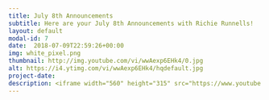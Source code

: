 ```yaml
---
title: July 8th Announcements
subtitle: Here are your July 8th Announcements with Richie Runnells!
layout: default
modal-id: 7 
date:  2018-07-09T22:59:26+00:00
img: white_pixel.png
thumbnail: http://img.youtube.com/vi/wwAexp6EHk4/0.jpg
alt: https://i4.ytimg.com/vi/wwAexp6EHk4/hqdefault.jpg
project-date: 
description: <iframe width="560" height="315" src="https://www.youtube.com/embed/wwAexp6EHk4" frameborder="0" allowfullscreen></iframe> 
---
```


